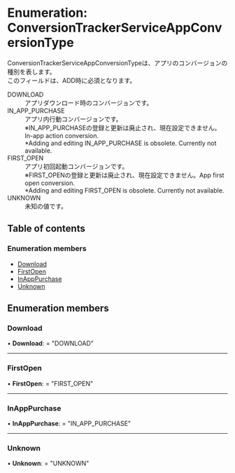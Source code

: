 # Enumeration: ConversionTrackerServiceAppConversionType


<div lang=\"ja\">ConversionTrackerServiceAppConversionTypeは、アプリのコンバージョンの種別を表します。<br> このフィールドは、ADD時に必須となります。</div>  <dl class=term>   <dt class=\"term__item\">DOWNLOAD</dt>   <dd class=\"term__desc\"><span lang=\"ja\">アプリダウンロード時のコンバージョンです。</span></dd>   <dt class=\"term__item\">IN_APP_PURCHASE</dt>   <dd class=\"term__desc\"><span lang=\"ja\">アプリ内行動コンバージョンです。<br>※IN_APP_PURCHASEの登録と更新は廃止され、現在設定できません。</span><span lang=\"en\">In-app action conversion.<br>*Adding and editing IN_APP_PURCHASE is obsolete. Currently not available.</span></dd>   <dt class=\"term__item\">FIRST_OPEN</dt>   <dd class=\"term__desc\"><span lang=\"ja\">アプリ初回起動コンバージョンです。<br>※FIRST_OPENの登録と更新は廃止され、現在設定できません。</span><span lang=\"en\">App first open conversion.<br>*Adding and editing FIRST_OPEN is obsolete. Currently not available.</span></dd>   <dt class=\"term__item\">UNKNOWN</dt>   <dd class=\"term__desc\"><span lang=\"ja\">未知の値です。</span></dd> </dl>

## Table of contents

### Enumeration members

- [Download](conversiontrackerserviceappconversiontype.md#download)
- [FirstOpen](conversiontrackerserviceappconversiontype.md#firstopen)
- [InAppPurchase](conversiontrackerserviceappconversiontype.md#inapppurchase)
- [Unknown](conversiontrackerserviceappconversiontype.md#unknown)

## Enumeration members

### Download

• **Download**: = "DOWNLOAD"

___

### FirstOpen

• **FirstOpen**: = "FIRST\_OPEN"

___

### InAppPurchase

• **InAppPurchase**: = "IN\_APP\_PURCHASE"

___

### Unknown

• **Unknown**: = "UNKNOWN"
